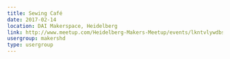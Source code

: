 ```yaml
---
title: Sewing Café
date: 2017-02-14
location: DAI Makerspace, Heidelberg
link: http://www.meetup.com/Heidelberg-Makers-Meetup/events/lkntvlywdbsb/
usergroup: makershd
type: usergroup
---
```

